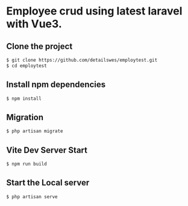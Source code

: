 

# Employee crud using latest laravel with Vue3.

## Clone the project

```bash
$ git clone https://github.com/detailswes/employtest.git
$ cd employtest
```
## Install npm dependencies

```bash
$ npm install
```

## Migration

```bash
$ php artisan migrate
```


## Vite Dev Server Start

```bash
$ npm run build
```

## Start the Local server

```bash
$ php artisan serve
```



